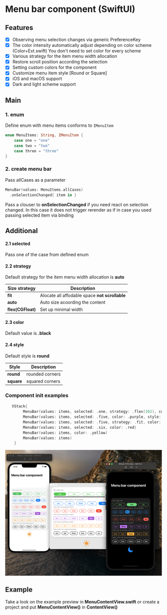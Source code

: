 # Menu bar component (SwiftUI)

## Features
- [x] Observing menu selection changes via generic PreferenceKey
- [x] The color intensity automatically adjust depending on color scheme (Color+Ext.swift) You don't need to set color for every scheme
- [x] Various strategy for the item menu width allocation
- [x] Restore scroll position according the selection
- [x] Setting custom colors for the component
- [x] Customize menu item style [Round or Square]
- [x] iOS and macOS support
- [x] Dark and light scheme support

## Main

### 1. enum
Define enum with menu items conforms to ```IMenuItem```

```Swift 
enum MenuItems: String, IMenuItem {
    case one = "one"
    case two = "two"
    case three = "three"
}
```
### 2. create menu bar
Pass allCases as a parameter
```Swift 
MenuBar(values: MenuItems.allCases)
  .onSelectionChanged{ item in }
```

Pass a clouser to **onSelectionChanged** if you need react on selection changed.
In this case it does not trigger rerender as if in case you used passing selected item via binding

## Additional 

#### 2.1 selected
Pass one of the case from defined enum

#### 2.2 strategy
Default strategy for the item menu width allocation is **auto**

| Size strategy | Description |
| --- | --- |
|**fit**| Alocate all affodable space **not scrollable**|
|**auto**| Auto size acoording the content |
|**flex(CGFloat)**| Set up minimal width|

#### 2.3 color
Default value is **.black**

#### 2.4 style
Default style is **round**

| Style | Description |
| --- | --- |
|**round**| rounded corners |
|**square**| squared corners |


### Component init examples

```Swift
   VStack{
        MenuBar(values: items, selected: .one, strategy: .flex(102), color: .green)
        MenuBar(values: items, selected: .five, color: .purple, style: .square)
        MenuBar(values: items, selected: .five, strategy: .fit, color: .blue)        
        MenuBar(values: items, selected: .six, color: .red)
        MenuBar(values: items, color: .yellow)
        MenuBar(values: items)
    } 
```
[![click to watch expected UI behavior for the example](https://github.com/The-Igor/d3-menu-bar/blob/main/Sources/img/img.png)](https://youtu.be/PQRkU7yWUrk)

## Example

Take a look on the example preview in **MenuContentView.swift** or create a project and put **MenuContentView()** in **ContentView()**


